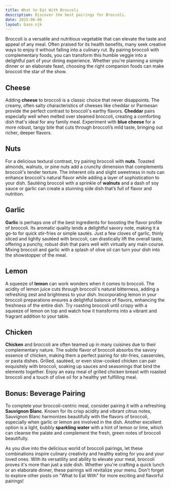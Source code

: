 ```yaml
---
title: What to Eat With Broccoli
description: Discover the best pairings for Broccoli.
date: 2025-06-06
layout: base.njk
---
```


Broccoli is a versatile and nutritious vegetable that can elevate the taste and appeal of any meal. Often praised for its health benefits, many seek creative ways to enjoy it without falling into a culinary rut. By pairing broccoli with complementary foods, you can transform this humble veggie into a delightful part of your dining experience. Whether you're planning a simple dinner or an elaborate feast, choosing the right companion foods can make broccoli the star of the show.

## **Cheese**

Adding **cheese** to broccoli is a classic choice that never disappoints. The creamy, often salty characteristics of cheeses like cheddar or Parmesan provide the perfect contrast to broccoli's earthy flavors. **Cheddar** pairs especially well when melted over steamed broccoli, creating a comforting dish that's ideal for any family meal. Experiment with **blue cheese** for a more robust, tangy bite that cuts through broccoli’s mild taste, bringing out richer, deeper flavors.

## **Nuts**

For a delicious textural contrast, try pairing broccoli with **nuts**. Toasted almonds, walnuts, or pine nuts add a crunchy dimension that complements broccoli's tender texture. The inherent oils and slight sweetness in nuts can enhance broccoli's natural flavor while adding a layer of sophistication to your dish. Sautéing broccoli with a sprinkle of **walnuts** and a dash of soy sauce or garlic can create a stunning side dish that’s full of flavor and nutrition.

## **Garlic**

**Garlic** is perhaps one of the best ingredients for boosting the flavor profile of broccoli. Its aromatic quality lends a delightful savory note, making it a go-to for quick stir-fries or simple sautés. Just a few cloves of garlic, thinly sliced and lightly sautéed with broccoli, can drastically lift the overall taste, offering a punchy, robust dish that pairs well with virtually any main course. Mixing broccoli and garlic with a splash of olive oil can turn your dish into the showstopper of the meal.

## **Lemon**

A squeeze of **lemon** can work wonders when it comes to broccoli. The acidity of lemon juice cuts through broccoli's natural bitterness, adding a refreshing zest and brightness to your dish. Incorporating lemon in your broccoli preparations ensures a delightful balance of flavors, enhancing the freshness of the entire dish. Try roasting broccoli until crispy with a squeeze of lemon on top and watch how it transforms into a vibrant and fragrant addition to your table.

## **Chicken**

**Chicken** and broccoli are often teamed up in many cuisines due to their complementary nature. The subtle flavor of broccoli absorbs the savory essence of chicken, making them a perfect pairing for stir-fries, casseroles, or pasta dishes. Grilled, sautéed, or even slow-cooked chicken can pair exquisitely with broccoli, soaking up sauces and seasonings that bind the elements together. Enjoy an easy meal of grilled chicken breast with roasted broccoli and a touch of olive oil for a healthy yet fulfilling meal.

## Bonus: Beverage Pairing

To complete your broccoli-centric meal, consider pairing it with a refreshing **Sauvignon Blanc**. Known for its crisp acidity and vibrant citrus notes, Sauvignon Blanc harmonizes beautifully with the flavors of broccoli, especially when garlic or lemon are involved in the dish. Another excellent option is a light, bubbly **sparkling water** with a hint of lemon or lime, which can cleanse the palate and complement the fresh, green notes of broccoli beautifully.

As you dive into the delicious world of broccoli pairings, let these combinations inspire culinary creativity and healthy eating for you and your loved ones. With its versatility and ability to elevate your meal, broccoli proves it's more than just a side dish. Whether you're crafting a quick lunch or an elaborate dinner, these pairings will revitalize your menu. Don't forget to explore other posts on "What to Eat With" for more exciting and flavorful pairings!